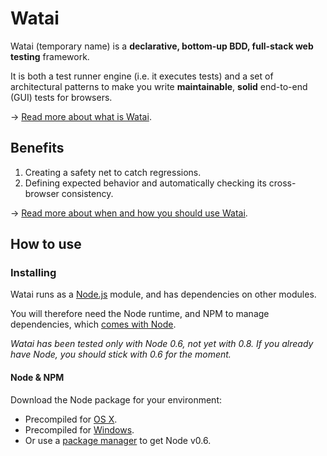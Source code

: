 Watai
=====

Watai (temporary name) is a **declarative, bottom-up BDD, full-stack web testing** framework.

It is both a test runner engine (i.e. it executes tests) and a set of architectural patterns to make you write **maintainable**, **solid** end-to-end (GUI) tests for browsers.

→ [Read more about what is Watai](https://github.com/MattiSG/Watai/wiki/Definition).

Benefits
--------

1. Creating a safety net to catch regressions.
2. Defining expected behavior and automatically checking its cross-browser consistency.

→ [Read more about when and how you should use Watai](https://github.com/MattiSG/Watai/wiki/Rationale).

How to use
----------

### Installing ###

Watai runs as a [Node.js](http://nodejs.org) module, and has dependencies on other modules.

You will therefore need the Node runtime, and NPM to manage dependencies, which [comes with Node](http://npmjs.org/doc/README.html#Super-Easy-Install).

_Watai has been tested only with Node 0.6, not yet with 0.8. If you already have Node, you should stick with 0.6 for the moment._

#### Node & NPM ####

Download the Node package for your environment:
- Precompiled for [OS X](http://nodejs.org/dist/v0.6.18/node-v0.6.18.pkg).
- Precompiled for [Windows](http://nodejs.org/dist/v0.6.18/node-v0.6.18.msi).
- Or use a [package manager](https://github.com/joyent/node/wiki/Installing-Node.js-via-package-manager) to get Node v0.6.

